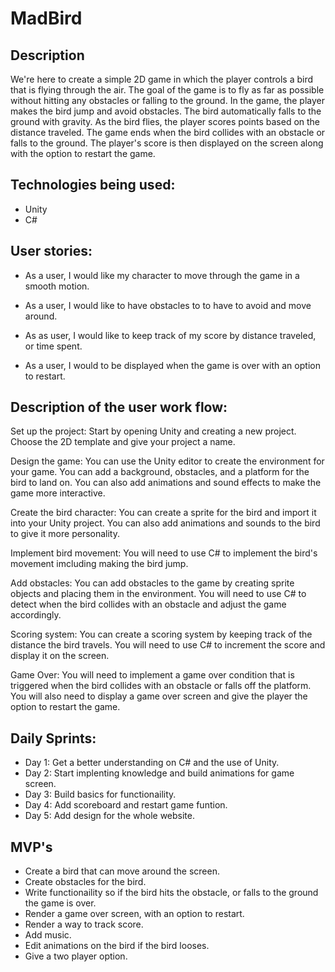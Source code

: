 # MadBird

## Description
 We're here to create a simple 2D game in which the player controls a bird that is flying through the air. The goal of the game is to fly as far as possible without hitting any obstacles or falling to the ground. In the game, the player makes the bird jump and avoid obstacles. The bird automatically falls to the ground with gravity. As the bird flies, the player scores points based on the distance traveled. The game ends when the bird collides with an obstacle or falls to the ground. The player's score is then displayed on the screen along with the option to restart the game.

## Technologies being used:
* Unity
* C#

## User stories:
* As a user, I would like my character to move through the game in a smooth motion.

* As a user, I would like to have obstacles to to have to avoid and move around.

* As as user, I would like to keep track of my score by distance traveled, or time spent.

* As a user, I would to be displayed when the game is over with an option to restart.

## Description of the user work flow:
Set up the project: Start by opening Unity and creating a new project. Choose the 2D template and give your project a name.

Design the game: You can use the Unity editor to create the environment for your game. You can add a background, obstacles, and a platform for the bird to land on. You can also add animations and sound effects to make the game more interactive.

Create the bird character: You can create a sprite for the bird and import it into your Unity project. You can also add animations and sounds to the bird to give it more personality.

Implement bird movement: You will need to use C# to implement the bird's movement imcluding making the bird jump.

Add obstacles: You can add obstacles to the game by creating sprite objects and placing them in the environment. You will need to use C# to detect when the bird collides with an obstacle and adjust the game accordingly.

Scoring system: You can create a scoring system by keeping track of the distance the bird travels. You will need to use C# to increment the score and display it on the screen.


Game Over: You will need to implement a game over condition that is triggered when the bird collides with an obstacle or falls off the platform. You will also need to display a game over screen and give the player the option to restart the game.


## Daily Sprints:
* Day 1: Get a better understanding on C# and the use of Unity.
* Day 2: Start implenting knowledge and build animations for game screen.
* Day 3: Build basics for functionaility.
* Day 4: Add scoreboard and restart game funtion.
* Day 5: Add design for the whole website.

## MVP's 
* Create a bird that can move around the screen.
* Create obstacles for the bird.
* Write functionaility so if the bird hits the obstacle, or falls to the ground the game is over.
* Render a game over screen, with an option to restart.
* Render a way to track score.
* Add music.
* Edit animations on the bird if the bird looses.
* Give a two player option.

 







 



